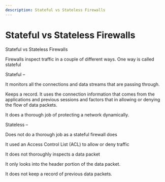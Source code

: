 ```yaml
---
description: Stateful vs Stateless Firewalls
---
```


# Stateful vs Stateless Firewalls

Stateful vs Stateless Firewalls

Firewalls inspect traffic in a couple of different ways. One way is called stateful

Stateful –

It monitors all the connections and data streams that are passing through.

Keeps a record. It uses the connection information that comes from the applications and previous sessions and factors that in allowing or denying the flow of data packets.

It does a thorough job of protecting a network dynamically.

Stateless –

Does not do a thorough job as a stateful firewall does

It used an Access Control List \(ACL\) to allow or deny traffic

It does not thoroughly inspects a data packet

It only looks into the header portion of the data packet.

It does not keep a record of previous data packets.

